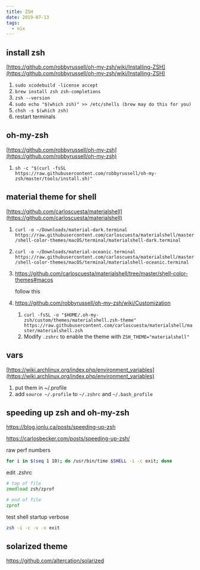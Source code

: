 ```yaml
---
title: ZSH
date: 2019-07-13
tags:
  - nix
---
```


## install zsh

[https://github.com/robbyrussell/oh-my-zsh/wiki/Installing-ZSH](https://github.com/robbyrussell/oh-my-zsh/wiki/Installing-ZSH)

1. `sudo xcodebuild -license accept`
2. `brew install zsh zsh-completions`
3. `zsh --version`
4. `sudo echo "$(which zsh)" >> /etc/shells (brew may do this for you)`
5. `chsh -s $(which zsh)`
6. restart terminals

## oh-my-zsh

[https://github.com/robbyrussell/oh-my-zsh](https://github.com/robbyrussell/oh-my-zsh)

1. `sh -c "$(curl -fsSL https://raw.githubusercontent.com/robbyrussell/oh-my-zsh/master/tools/install.sh)"`

## material theme for shell

[https://github.com/carloscuesta/materialshell](https://github.com/carloscuesta/materialshell)

1. `curl -o ~/Downloads/material-dark.terminal https://raw.githubusercontent.com/carloscuesta/materialshell/master/shell-color-themes/macOS/terminal/materialshell-dark.terminal`
2. `curl -o ~/Downloads/material-oceanic.terminal https://raw.githubusercontent.com/carloscuesta/materialshell/master/shell-color-themes/macOS/terminal/materialshell-oceanic.terminal`
3. https://github.com/carloscuesta/materialshell/tree/master/shell-color-themes#macos

   follow this

4. https://github.com/robbyrussell/oh-my-zsh/wiki/Customization
   1. `curl -fsSL -o "$HOME/.oh-my-zsh/custom/themes/materialshell.zsh-theme" https://raw.githubusercontent.com/carloscuesta/materialshell/master/materialshell.zsh`
   1. Modify `.zshrc` to enable the theme with `ZSH_THEME="materialshell"`

## vars

[https://wiki.archlinux.org/index.php/environment_variables](https://wiki.archlinux.org/index.php/environment_variables)

1. put them in ~/.profile
2. add `source ~/.profile` to `~/.zshrc` and `~/.bash_profile`

## speeding up zsh and oh-my-zsh

https://blog.jonlu.ca/posts/speeding-up-zsh

https://carlosbecker.com/posts/speeding-up-zsh/

raw perf numbers

```bash
for i in $(seq 1 10); do /usr/bin/time $SHELL -i -c exit; done
```

edit .zshrc

```zsh
# top of file
zmodload zsh/zprof

# end of file
zprof
```

test shell startup verbose

```zsh
zsh -i -c -v -x exit
```

## solarized theme

https://github.com/altercation/solarized
